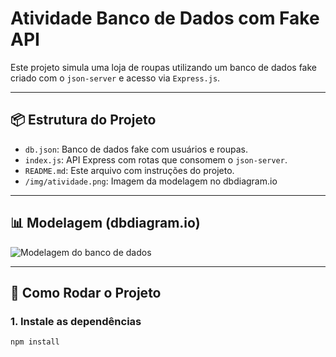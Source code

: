 # Atividade Banco de Dados com Fake API

Este projeto simula uma loja de roupas utilizando um banco de dados fake criado com o `json-server` e acesso via `Express.js`.

---

## 📦 Estrutura do Projeto

- `db.json`: Banco de dados fake com usuários e roupas.
- `index.js`: API Express com rotas que consomem o `json-server`.
- `README.md`: Este arquivo com instruções do projeto.
- `/img/atividade.png`: Imagem da modelagem no dbdiagram.io

---

## 📊 Modelagem (dbdiagram.io)

![Modelagem do banco de dados](img/atividade.png)

---

## 🚀 Como Rodar o Projeto

### 1. Instale as dependências

```bash
npm install
